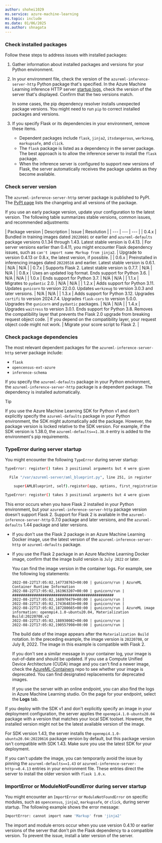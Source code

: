```yaml
---
author: shohei1029
ms.service: azure-machine-learning
ms.topic: include
ms.date: 01/06/2025
ms.author: shnagata
---
```


<a name="frequently-asked-questions"></a>
### Check installed packages

Follow these steps to address issues with installed packages:

1. Gather information about installed packages and versions for your Python environment.

1. In your environment file, check the version of the `azureml-inference-server-http` Python package that's specified. In the Azure Machine Learning inference HTTP server [startup logs](../how-to-inference-server-http.md#view-startup-logs), check the version of the server that's displayed. Confirm that the two versions match.

   In some cases, the pip dependency resolver installs unexpected package versions. You might need to run `pip` to correct installed packages and versions.

1. If you specify Flask or its dependencies in your environment, remove these items.

   - Dependent packages include `flask`, `jinja2`, `itsdangerous`, `werkzeug`, `markupsafe`, and `click`.
   - The `flask` package is listed as a dependency in the server package. The best approach is to allow the inference server to install the `flask` package.
   - When the inference server is configured to support new versions of Flask, the server automatically receives the package updates as they become available.

### Check server version

The `azureml-inference-server-http` server package is published to PyPI. The [PyPI page](https://pypi.org/project/azureml-inference-server-http/) lists the changelog and all versions of the package.

If you use an early package version, update your configuration to the latest version. The following table summarizes stable versions, common issues, and recommended adjustments:

| Package version | Description | Issue | Resolution |
| --- | --- | --- |
| 0.4.x | Bundled in training images dated `20220601` or earlier and `azureml-defaults` package versions 0.1.34 through 1.43. Latest stable version is 0.4.13. | For server versions earlier than 0.4.11, you might encounter Flask dependency issues, such as `can't import name Markup from jinja2`. | Upgrade to version 0.4.13 or 0.8.x, the latest version, if possible. |
| 0.6.x | Preinstalled in inferencing images dated `20220516` and earlier. Latest stable version is 0.6.1. | N/A | N/A |
| 0.7.x | Supports Flask 2. Latest stable version is 0.7.7. | N/A | N/A |
| 0.8.x | Uses an updated log format. Ends support for Python 3.6. | N/A | N/A |
| 1.0.x | Ends support for Python 3.7. | N/A | N/A |
| 1.1.x | Migrates to `pydantic` 2.0. | N/A | N/A |
| 1.2.x | Adds support for Python 3.11. Updates `gunicorn` to version 22.0.0. Updates `werkzeug` to version 3.0.3 and later versions. | N/A | N/A |
| 1.3.x | Adds support for Python 3.12. Upgrades `certifi` to version 2024.7.4. Upgrades `flask-cors` to version 5.0.0. Upgrades the `gunicorn` and `pydantic` packages. | N/A | N/A |
| 1.4.x | Upgrades `waitress` to version 3.0.1. Ends support for Python 3.8. Removes the compatibility layer that prevents the Flask 2.0 upgrade from breaking request object code. | If you depend on the compatibility layer, your request object code might not work. | Migrate your score script to Flask 2. |

### Check package dependencies

The most relevant dependent packages for the `azureml-inference-server-http` server package include:

- `flask`
- `opencensus-ext-azure`
- `inference-schema`
  
If you specify the `azureml-defaults` package in your Python environment, the `azureml-inference-server-http` package is a dependent package. The dependency is installed automatically.

> [!TIP]
> If you use the Azure Machine Learning SDK for Python v1 and don't explicitly specify the `azureml-defaults` package in your Python environment, the SDK might automatically add the package. However, the package version is locked relative to the SDK version. For example, if the SDK version is 1.38.0, the `azureml-defaults==1.38.0` entry is added to the environment's pip requirements.

### TypeError during server startup

You might encounter the following `TypeError` during server startup:

```bash
TypeError: register() takes 3 positional arguments but 4 were given

  File "/var/azureml-server/aml_blueprint.py", line 251, in register

    super(AMLBlueprint, self).register(app, options, first_registration)

TypeError: register() takes 3 positional arguments but 4 were given
```

This error occurs when you have Flask 2 installed in your Python environment, but your `azureml-inference-server-http` package version doesn't support Flask 2. Support for Flask 2 is available in the `azureml-inference-server-http` 0.7.0 package and later versions, and the `azureml-defaults` 1.44 package and later versions.

- If you don't use the Flask 2 package in an Azure Machine Learning Docker image, use the latest version of the `azureml-inference-server-http` or `azureml-defaults` package.
- If you use the Flask 2 package in an Azure Machine Learning Docker image, confirm that the image build version is `July 2022` or later.

  You can find the image version in the container logs. For example, see the following log statements:

  ```console
  2022-08-22T17:05:02,147738763+00:00 | gunicorn/run | AzureML Container Runtime Information
  2022-08-22T17:05:02,161963207+00:00 | gunicorn/run | ###############################################
  2022-08-22T17:05:02,168970479+00:00 | gunicorn/run | 
  2022-08-22T17:05:02,174364834+00:00 | gunicorn/run | 
  2022-08-22T17:05:02,187280665+00:00 | gunicorn/run | AzureML image information: openmpi4.1.0-ubuntu20.04, Materialization Build:20220708.v2
  2022-08-22T17:05:02,188930082+00:00 | gunicorn/run | 
  2022-08-22T17:05:02,190557998+00:00 | gunicorn/run | 
  ```

  The build date of the image appears after the `Materialization Build` notation. In the preceding example, the image version is `20220708`, or July 8, 2022. The image in this example is compatible with Flask 2.

  If you don't see a similar message in your container log, your image is out-of-date and should be updated. If you use a Compute Unified Device Architecture (CUDA) image and you can't find a newer image, check the [AzureML-Containers](https://github.com/Azure/AzureML-Containers) repo to see whether your image is deprecated. You can find designated replacements for deprecated images.

  If you use the server with an online endpoint, you can also find the logs in Azure Machine Learning studio. On the page for your endpoint, select the **Logs** tab.

If you deploy with the SDK v1 and don't explicitly specify an image in your deployment configuration, the server applies the `openmpi4.1.0-ubuntu20.04` package with a version that matches your local SDK toolset. However, the installed version might not be the latest available version of the image.

For SDK version 1.43, the server installs the `openmpi4.1.0-ubuntu20.04:20220616` package version by default, but this package version isn't compatible with SDK 1.43. Make sure you use the latest SDK for your deployment.

If you can't update the image, you can temporarily avoid the issue by pinning the `azureml-defaults==1.43` or `azureml-inference-server-http~=0.4.13` entries in your environment file. These entries direct the server to install the older version with `flask 1.0.x`.

### ImportError or ModuleNotFoundError during server startup

You might encounter an `ImportError` or `ModuleNotFoundError` on specific modules, such as  `opencensus`, `jinja2`, `markupsafe`, or `click`, during server startup. The following example shows the error message:

```bash
ImportError: cannot import name 'Markup' from 'jinja2'
```

The import and module errors occur when you use version 0.4.10 or earlier versions of the server that don't pin the Flask dependency to a compatible version. To prevent the issue, install a later version of the server.
